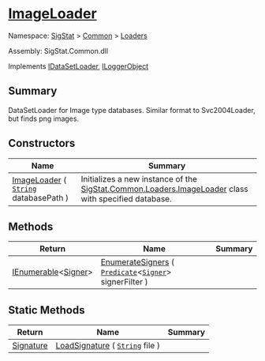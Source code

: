 # [ImageLoader](./ImageLoader.md)

Namespace: [SigStat]() > [Common](./../README.md) > [Loaders](./README.md)

Assembly: SigStat.Common.dll

Implements [IDataSetLoader](./IDataSetLoader.md), [ILoggerObject](./../ILoggerObject.md)

## Summary
DataSetLoader for Image type databases.  Similar format to Svc2004Loader, but finds png images.

## Constructors

| Name | Summary | 
| --- | --- | 
| [ImageLoader](./../../../ctor/ImageLoader-100663882.md) ( [`String`](https://docs.microsoft.com/en-us/dotnet/api/System.String) databasePath ) | Initializes a new instance of the [SigStat.Common.Loaders.ImageLoader](../ImageLoader.md) class with specified database. | 


## Methods

| Return | Name | Summary | 
| --- | --- | --- | 
| [IEnumerable](https://docs.microsoft.com/en-us/dotnet/api/System.Collections.Generic.IEnumerable-1)\<[Signer](./../Signer.md)> | [EnumerateSigners](./Methods/ImageLoader-100663883.md) ( [`Predicate`](https://docs.microsoft.com/en-us/dotnet/api/System.Predicate-1)\<[`Signer`](./../Signer.md)> signerFilter ) |  | 


## Static Methods

| Return | Name | Summary | 
| --- | --- | --- | 
| [Signature](./../Signature.md) | [LoadSignature](./Methods/ImageLoader-100663884.md) ( [`String`](https://docs.microsoft.com/en-us/dotnet/api/System.String) file ) |  | 



